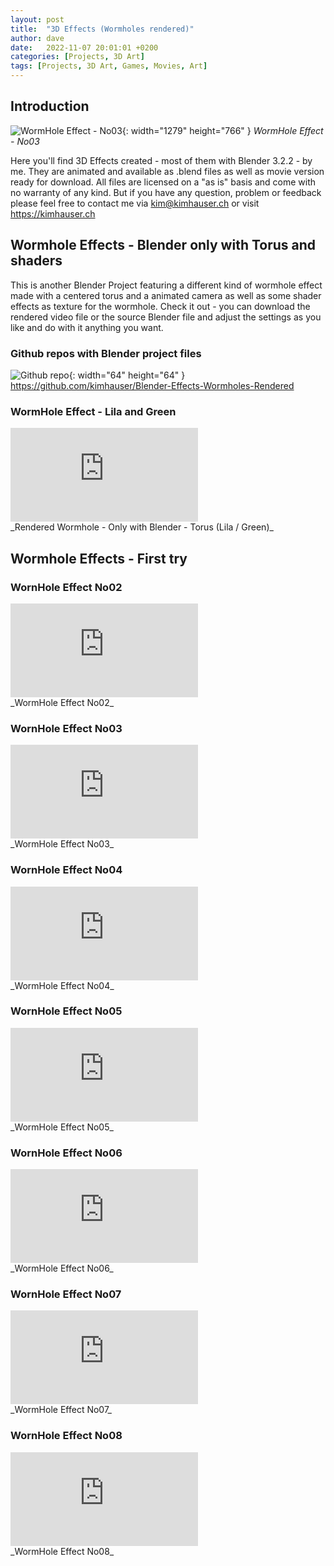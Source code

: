 ```yaml
---
layout: post
title:  "3D Effects (Wormholes rendered)"
author: dave
date:   2022-11-07 20:01:01 +0200
categories: [Projects, 3D Art]
tags: [Projects, 3D Art, Games, Movies, Art]
---
```


## Introduction
![WormHole Effect - No03](../../assets/img/projects/3deffects/WormHoleEffectRendered_No3_Preview_4_Youtube_01_edt.png){: width="1279" height="766" }
_WormHole Effect - No03_

Here you'll find 3D Effects created - most of them with Blender 3.2.2 - by me. They are animated and available as .blend files as well as movie version ready for download. All files are licensed on a "as is" basis and come with no warranty of any kind. But if you have any question, problem or feedback please feel free to contact me via <kim@kimhauser.ch> or visit <https://kimhauser.ch>


## Wormhole Effects - Blender only with Torus and shaders
This is another Blender Project featuring a different kind of wormhole effect made with a centered torus and a animated camera as well as some shader effects as texture for the wormhole. Check it out - you can download the rendered video file or the source Blender file and adjust the settings as you like and do with it anything you want.

### Github repos with Blender project files
![Github repo](../../assets/img/github.png){: width="64" height="64" }
<https://github.com/kimhauser/Blender-Effects-Wormholes-Rendered>

### WormHole Effect - Lila and Green
<div class="container-responsive-iframe">
<iframe class="responsive-iframe" src="https://www.youtube.com/embed/_uW_xgeJsVA" title="Rendered Wormhole - Only with Blender - Torus (Lila / Green)" frameborder="0" allow="accelerometer; autoplay; clipboard-write; encrypted-media; gyroscope; picture-in-picture" allowfullscreen></iframe>
</div>
_Rendered Wormhole - Only with Blender - Torus (Lila / Green)_


## Wormhole Effects - First try
### WornHole Effect No02
<div class="container-responsive-iframe">
<iframe class="responsive-iframe" src="https://www.youtube.com/embed/sk30VfT2ids" title="WormHole Effect No02" frameborder="0" allow="accelerometer; autoplay; clipboard-write; encrypted-media; gyroscope; picture-in-picture" allowfullscreen></iframe>
</div>
_WormHole Effect No02_

### WornHole Effect No03
<div class="container-responsive-iframe">
<iframe class="responsive-iframe" src="https://www.youtube.com/embed/mfRPdREQWj0" title="WormHole Effect No03" frameborder="0" allow="accelerometer; autoplay; clipboard-write; encrypted-media; gyroscope; picture-in-picture" allowfullscreen></iframe>
</div>
_WormHole Effect No03_

### WornHole Effect No04
<div class="container-responsive-iframe">
<iframe class="responsive-iframe" src="https://www.youtube.com/embed/7gUhf0WXGAg" title="WormHole Effect No04" frameborder="0" allow="accelerometer; autoplay; clipboard-write; encrypted-media; gyroscope; picture-in-picture" allowfullscreen></iframe>
</div>
_WormHole Effect No04_

### WornHole Effect No05
<div class="container-responsive-iframe">
<iframe class="responsive-iframe" src="https://www.youtube.com/embed/68tubfcUC6M" title="WormHole Effect No05" frameborder="0" allow="accelerometer; autoplay; clipboard-write; encrypted-media; gyroscope; picture-in-picture" allowfullscreen></iframe>
</div>
_WormHole Effect No05_

### WornHole Effect No06
<div class="container-responsive-iframe">
<iframe class="responsive-iframe" src="https://www.youtube.com/embed/xZhMITQs7Xk" title="WormHole Effect No06" frameborder="0" allow="accelerometer; autoplay; clipboard-write; encrypted-media; gyroscope; picture-in-picture" allowfullscreen></iframe>
</div>
_WormHole Effect No06_

### WornHole Effect No07
<div class="container-responsive-iframe">
<iframe class="responsive-iframe" src="https://www.youtube.com/embed/250OzJy9x-8" title="WormHole Effect No07" frameborder="0" allow="accelerometer; autoplay; clipboard-write; encrypted-media; gyroscope; picture-in-picture" allowfullscreen></iframe>
</div>
_WormHole Effect No07_

### WornHole Effect No08
<div class="container-responsive-iframe">
<iframe class="responsive-iframe" src="https://www.youtube.com/embed/oRcz1JVnJSo" title="WormHole Effect No08" frameborder="0" allow="accelerometer; autoplay; clipboard-write; encrypted-media; gyroscope; picture-in-picture" allowfullscreen></iframe>
</div>
_WormHole Effect No08_
